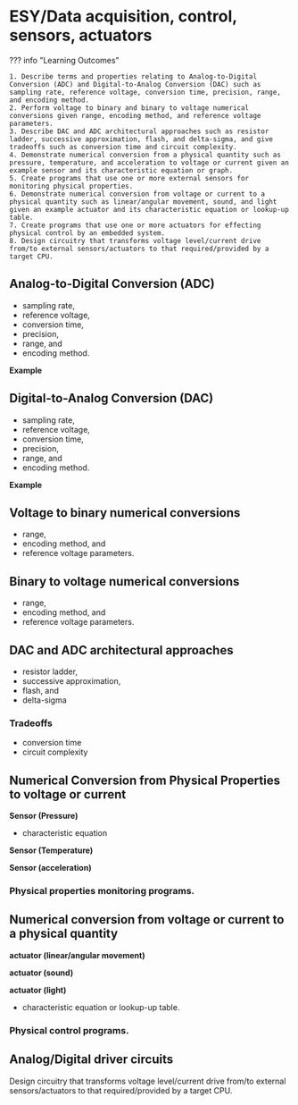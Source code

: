 # ESY/Data acquisition, control, sensors, actuators

??? info "Learning Outcomes"

    1. Describe terms and properties relating to Analog-to-Digital Conversion (ADC) and Digital-to-Analog Conversion (DAC) such as sampling rate, reference voltage, conversion time, precision, range, and encoding method.
    2. Perform voltage to binary and binary to voltage numerical conversions given range, encoding method, and reference voltage parameters.
    3. Describe DAC and ADC architectural approaches such as resistor ladder, successive approximation, flash, and delta-sigma, and give tradeoffs such as conversion time and circuit complexity.
    4. Demonstrate numerical conversion from a physical quantity such as pressure, temperature, and acceleration to voltage or current given an example sensor and its characteristic equation or graph.
    5. Create programs that use one or more external sensors for monitoring physical properties.
    6. Demonstrate numerical conversion from voltage or current to a physical quantity such as linear/angular movement, sound, and light given an example actuator and its characteristic equation or lookup-up table.
    7. Create programs that use one or more actuators for effecting physical control by an embedded system.
    8. Design circuitry that transforms voltage level/current drive from/to external sensors/actuators to that required/provided by a target CPU.

## Analog-to-Digital Conversion (ADC) 

- sampling rate, 
- reference voltage, 
- conversion time, 
- precision, 
- range, and 
- encoding method.

**Example**

## Digital-to-Analog Conversion (DAC)

- sampling rate, 
- reference voltage, 
- conversion time, 
- precision, 
- range, and 
- encoding method.

**Example**

## Voltage to binary numerical conversions

- range, 
- encoding method, and 
- reference voltage parameters.

## Binary to voltage numerical conversions 

- range, 
- encoding method, and 
- reference voltage parameters.

## DAC and ADC architectural approaches 

- resistor ladder, 
- successive approximation, 
- flash, and 
- delta-sigma

### Tradeoffs

- conversion time 
- circuit complexity

## Numerical Conversion from Physical Properties to voltage or current 

**Sensor (Pressure)**

- characteristic equation

**Sensor (Temperature)**

**Sensor (acceleration)** 


### Physical properties monitoring programs.


## Numerical conversion from voltage or current to a physical quantity 

**actuator (linear/angular movement)**

**actuator (sound)** 

**actuator (light)** 

- characteristic equation or lookup-up table.

### Physical control programs.

## Analog/Digital driver circuits 

Design circuitry that transforms voltage level/current drive from/to external sensors/actuators to that required/provided by a target CPU.